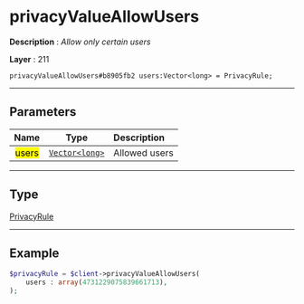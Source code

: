 # privacyValueAllowUsers

**Description** : *Allow only certain users*

**Layer** : 211

```tl
privacyValueAllowUsers#b8905fb2 users:Vector<long> = PrivacyRule;
```

---

## Parameters

| Name | Type | Description |
| :---: | :---: | :--- |
| <mark>users</mark> | [`Vector<long>`](type/long) | Allowed users |

---

## Type

[PrivacyRule](type/PrivacyRule)

---

## Example

```php
$privacyRule = $client->privacyValueAllowUsers(
	users : array(4731229075839661713),
);
```